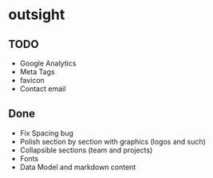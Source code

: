 # outsight

## TODO
- Google Analytics
- Meta Tags
- favicon
- Contact email 

## Done
- Fix Spacing bug
- Polish section by section with graphics (logos and such)
- Collapsible sections (team and projects)
- Fonts
- Data Model and markdown content